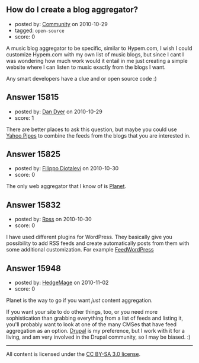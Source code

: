 ## How do I create a blog aggregator?

- posted by: [Community](https://stackexchange.com/users/-1/-1-community) on 2010-10-29
- tagged: `open-source`
- score: 0

A music blog aggregator to be specific, similar to Hypem.com, I wish I could customize Hypem.com with my own list of music blogs, but since I cant I was wondering how much work would it entail in me just creating a simple website where I can listen to music exactly from the blogs I want. 

Any smart developers have a clue and or open source code :) 



## Answer 15815

- posted by: [Dan Dyer](https://stackexchange.com/users/-1/4221-dan-dyer) on 2010-10-29
- score: 1

<p>There are better places to ask this question, but maybe you could use <a href="http://pipes.yahoo.com/pipes/" rel="nofollow">Yahoo Pipes</a> to combine the feeds from the blogs that you are interested in.</p>



## Answer 15825

- posted by: [Filippo Diotalevi](https://stackexchange.com/users/-1/4482-filippo-diotalevi) on 2010-10-30
- score: 0

<p>The only web aggregator that I know of is <a href="http://www.planetplanet.org/" rel="nofollow">Planet</a>. </p>



## Answer 15832

- posted by: [Ross](https://stackexchange.com/users/-1/1390-ross) on 2010-10-30
- score: 0

<p>I have used different plugins for WordPress. They basically give you possibility to add RSS feeds and create automatically posts from them with some additional customization. For example
<a href="http://wordpress.org/extend/plugins/feedwordpress/" rel="nofollow">FeedWordPress</a></p>



## Answer 15948

- posted by: [HedgeMage](https://stackexchange.com/users/-1/5198-hedgemage) on 2010-11-02
- score: 0

Planet is the way to go if you want *just* content aggregation.

If you want your site to do other things, too, or you need more sophistication than grabbing everything from a list of feeds and listing it, you'll probably want to look at one of the many CMSes that have feed aggregation as an option. [Drupal](http://drupal.org) is my preference, but I work with it for a living, and am very involved in the Drupal community, so I may be biased. :)



---

All content is licensed under the [CC BY-SA 3.0 license](https://creativecommons.org/licenses/by-sa/3.0/).
